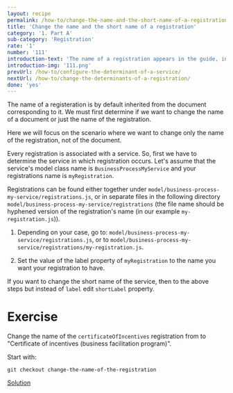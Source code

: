 ```yaml
---
layout: recipe
permalink: /how-to/change-the-name-and-the-short-name-of-a-registration/
title: 'Change the name and the short name of a registration'
category: '1. Part A'
sub-category: 'Registration'
rate: '1'
number: '111'
introduction-text: 'The name of a registration appears in the guide, in the email sent to the users, in the history of the file... The name change will take place in all those places.<br>It is recommended to name the registration as "Name-of-certificate at Institution-in-charge".'
introduction-img: '111.png'
prevUrl: /how-to/configure-the-determinant-of-a-service/
nextUrl: /how-to/change-the-determinants-of-a-registration/
done: 'yes'
---
```


The name of a registeration is by default inherited from the document corresponding to it. We must first determine if we want to change the name of a document or just the name of the registration.

Here we will focus on the scenario where we want to change only the name of the registration, not of the document.

Every registration is associated with a service. So, first we have to determine the service in which registration occurs. Let's assume that the service's model class name is `BusinessProcessMyService` and your registrations name is `myRegistration`.

Registrations can be found either together under `model/business-process-my-service/registrations.js`, or in separate files in the following directory `model/business-process-my-service/registrations` (the file name should be hyphened version of the registration's name (in our example `my-registration.js`)).

1. Depending on your case, go to: `model/business-process-my-service/registrations.js`, or to `model/business-process-my-service/registrations/my-registration.js`.

2. Set the value of the label property of `myRegistration` to the name you want your registration to have.

If you want to change the short name of the service, then to the above steps but instead of `label` edit `shortLabel` property.

# Exercise

Change the name of the `certificateOfIncentives` registration from to "Certificate of incentives (business facilitation program)". 

Start with:

`git checkout change-the-name-of-the-registration`

[Solution](https://github.com/egovernment/eregistrations-demo/compare/change-the-name-of-the-registration...change-the-name-of-the-registration-solution)


